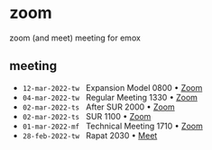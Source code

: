 # zoom
zoom (and meet) meeting for emox


## meeting
+ `12-mar-2022-tw` &nbsp; Expansion Model 0800 &bull; [Zoom](https://us05web.zoom.us/j/4880790053)
+ `04-mar-2022-tw` &nbsp; Regular Meeting 1330 &bull; [Zoom](https://us02web.zoom.us/j/87972028959)
+ `02-mar-2022-ts` &nbsp; After SUR 2000 &bull; [Zoom](https://us02web.zoom.us/j/81229951643)
+ `02-mar-2022-ts` &nbsp; SUR 1100 &bull; [Zoom](https://zoom.us/j/92869876239)
+ `01-mar-2022-mf` &nbsp; Technical Meeting 1710 &bull; [Zoom](https://us02web.zoom.us/j/88164359907)
+ `28-feb-2022-tw` &nbsp; Rapat 2030 &bull; [Meet](https://meet.google.com/vzm-uifm-zgy)

<!--
self = [];
ik = 0x1545;
mf = 0x6920;
nf = 0x6578;
sv = 0x4973;
ts = 0x8250;
tw = 0x0156;
self.append(ik, mf, nf, sv, ts, tw);
-->
